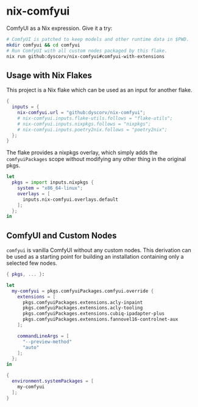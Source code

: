 # nix-comfyui

ComfyUI as a Nix expression. Give it a try:

```sh
# ComfyUI is patched to keep models and other runtime data in $PWD.
mkdir comfyui && cd comfyui
# Run ComfyUI with all custom nodes packaged by this flake.
nix run github:dyscorv/nix-comfyui#comfyui-with-extensions
```

## Usage with Nix Flakes

This project is a Nix flake which can be used as an input for another flake.

```nix
{
  inputs = {
    nix-comfyui.url = "github:dyscorv/nix-comfyui";
    # nix-comfyui.inputs.flake-utils.follows = "flake-utils";
    # nix-comfyui.inputs.nixpkgs.follows = "nixpkgs";
    # nix-comfyui.inputs.poetry2nix.follows = "poetry2nix";
  };
}
```

The flake provides a nixpkgs overlay, which simply adds the `comfyuiPackages`
scope without modifying any other thing in the original pkgs.

```nix
let
  pkgs = import inputs.nixpkgs {
    system = "x86_64-linux";
    overlays = [
      inputs.nix-comfyui.overlays.default
    ];
  };
in
```

## ComfyUI and Custom Nodes

`comfyui` is vanilla ComfyUI without any custom nodes. This derivation can be
used as a starting point for building an installation containing only a selected
few nodes.

```nix
{ pkgs, ... }:

let
  my-comfyui = pkgs.comfyuiPackages.comfyui.override {
    extensions = [
      pkgs.comfyuiPackages.extensions.acly-inpaint
      pkgs.comfyuiPackages.extensions.acly-tooling
      pkgs.comfyuiPackages.extensions.cubiq-ipadapter-plus
      pkgs.comfyuiPackages.extensions.fannovel16-controlnet-aux
    ];

    commandLineArgs = [
      "--preview-method"
      "auto"
    ];
  };
in

{
  environment.systemPackages = [
    my-comfyui
  ];
}
```

